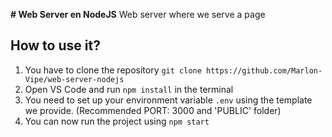 **# Web Server en NodeJS**
Web server where we serve a page

## How to use it?
1. You have to clone the repository `git clone https://github.com/Marlon-Vipe/web-server-nodejs`
2. Open VS Code and run `npm install` in the terminal
3. You need to set up your environment variable `.env` using the template we provide. 
    (Recommended PORT: 3000 and 'PUBLIC' folder)
 4. You can now run the project using `npm start`